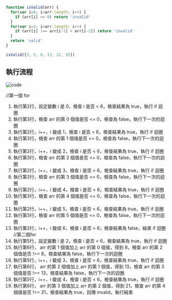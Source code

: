 ``` js
function isValid(arr) {
  for(var i=0; i<arr.length; i++) {
    if (arr[i] <= 0) return 'invalid'
  }
  for(var i=2; i<arr.length; i++) {
    if (arr[i] !== arr[i-1] + arr[i-2]) return 'invalid'
  }
  return 'valid'
}

isValid([3, 5, 8, 13, 22, 35])
```

## 執行流程
![code](https://i.imgur.com/uJHLxXc.png)

//第一個 for
1. 執行第2行，設定變數 i 是 0，檢查 i 是否 < 6，檢查結果為 true，執行 if 迴圈
1. 執行第3行，檢查 arr 的第 0 個值是否 <= 0，檢查為 false，執行下一次的迴圈
1. 執行第2行，i++，i 變成 1，檢查 i 是否 < 6，檢查結果為 true，執行 if 迴圈
1. 執行第3行，檢查 arr 的第 1 個值是否 <= 0，檢查為 false，執行下一次的迴圈
1. 執行第2行，i++，i 變成 2，檢查 i 是否 < 6，檢查結果為 true，執行 if 迴圈
1. 執行第3行，檢查 arr 的第 2 個值是否 <= 0，檢查為 false，執行下一次的迴圈
1. 執行第2行，i++，i 變成 3，檢查 i 是否 < 6，檢查結果為 true，執行 if 迴圈
1. 執行第3行，檢查 arr 的第 3 個值是否 <= 0，檢查為 false，執行下一次的迴圈
1. 執行第2行，i++，i 變成 4，檢查 i 是否 < 6，檢查結果為 true，執行 if 迴圈
1. 執行第3行，檢查 arr 的第 4 個值是否 <= 0，檢查為 false，執行下一次的迴圈
1. 執行第2行，i++，i 變成 5，檢查 i 是否 < 6，檢查結果為 true，執行 if 迴圈
1. 執行第3行，檢查 arr 的第 5 個值是否 <= 0，檢查為 false，執行下一次的迴圈
1. 執行第2行，i++，i 變成 6，檢查 i 是否 < 6，檢查結果為 false，結束 if 迴圈
//第二個for
1. 執行第5行，設定變數 i 是 2，檢查 i 是否 < 6，檢查結果為 true，執行 if 迴圈
1. 執行第6行， arr 的第 1 個值加上 arr 的第 0 個值，得到 8，檢查 arr 的第 2 個值是否 !== 8，檢查結果為 false，執行下一次的迴圈
1. 執行第5行，i++，i 變成 3，檢查 i 是否 < 6，檢查結果為 true，執行 if 迴圈
1. 執行第6行， arr 的第 2 個值加上 arr 的第 1 個值，得到 13，檢查 arr 的第 3 個值是否 !== 13，檢查結果為 false，執行下一次的迴圈
1. 執行第5行，i++，i 變成 4，檢查 i 是否 < 6，檢查結果為 true，執行 if 迴圈
1. 執行第6行， arr 的第 3 個值加上 arr 的第 2 個值，得到 21，檢查 arr 的第 4 個值是否 !== 21，檢查結果為 true，回傳 invalid，執行結束